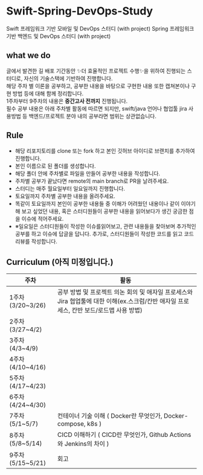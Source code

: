 # Swift-Spring-DevOps-Study
Swift 프레임워크 기반 모바일 및 DevOps 스터디 (with project) 
Spring 프레임워크 기반 백엔드 및 DevOps 스터디 (with project)


## **what we do**
글에서 발견한 길 배포 기간동안 ✨더 효율적인 프로젝트 수행✨을 위하여 진행되는 스터디로, 자신의 기술스택에 기반하여 진행합니다.<br/> 
해당 주차 별 이론을 공부하고, 공부한 내용을 바탕으로 구현한 내용 또한 캡쳐본이나 구현 방법 등에 대해 함께 정리합니다.<br/> 
1주차부터 9주차의 내용은 **중간고사 전까지** 진행됩니다.<br/> 
필수 공부 내용은 아래 주차별 활동에 따르면 되지만, swift/java 언어나 협업툴 jira 사용방법 등 백엔드/프로젝트 분야 내의 공부라면 범위는 상관없습니다.

## **Rule**
- 해당 리포지토리를 clone 또는 fork 하고 본인 깃허브 아이디로 브랜치를 추가하여 진행합니다.
- 본인 이름으로 된 폴더를 생성합니다.
- 해당 폴더 안에 주차별로 파일을 만들어 공부한 내용을 작성합니다.
- 주차별 공부가 끝났다면 remote의 main branch로 PR을 날려주세요. 
- 스터디는 매주 월요일부터 일요일까지 진행합니다.
- 토요일까지 주차별 공부한 내용을 올려주세요. 
- 똑같이 토요일까지 본인이 공부한 내용들 중 이해가 어려웠던 내용이나 같이 이야기해 보고 싶었던 내용, 혹은 스터디원들이 공부한 내용을 읽어보다가 생긴 궁금한 점을 이슈에 적어주세요. 
- ※일요일은 스터디원들이 작성한 이슈를읽어보고, 관련 내용들을 찾아보며 추가적인 공부를 하고 이슈에 답글을 답니다. 추가로, 스터디원들이 작성한 코드를 읽고 코드리뷰를 작성합니다.


## **Curriculum** (아직 미정입니다.)

| 주차 | 활동  |
| --- | --- |
| 1주차 (3/20~3/26) | 공부 방법 및 프로젝트 의논 회의 및 애자일 프로세스와 Jira 협업툴에 대한 이해(ex.스크럼/칸반 애자일 프로세스, 칸반 보드/로드맵 사용 방법) |
| 2주차 (3/27~4/2) |  |
| 3주차 (4/3~4/9) |  |
| 4주차 (4/10~4/16) |  |
| 5주차 (4/17~4/23) |  |
| 6주차 (4/24~4/30) |  |
| 7주차 (5/1~5/7) | 컨테이너 기술 이해 ( Docker란 무엇인가, Docker-compose, k8s ) |
| 8주차 (5/8~5/14) | CICD 이해하기 ( CICD란 무엇인가, Github Actions 와 Jenkins의 차이 ) |
| 9주차 (5/15~5/21) | 회고 |
